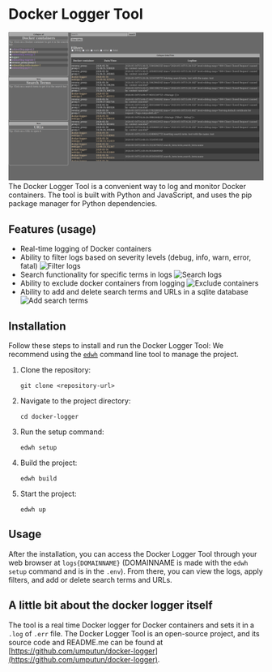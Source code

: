 # Docker Logger Tool

![Docker logger](docs/img/docker-logger.png)
The Docker Logger Tool is a convenient way to log and monitor Docker containers. The tool is built with Python and JavaScript, and uses the pip package manager for Python dependencies.


## Features (usage)

- Real-time logging of Docker containers
- Ability to filter logs based on severity levels (debug, info, warn, error, fatal)
![Filter logs](docs/img/filter.gif)
- Search functionality for specific terms in logs
![Search logs](docs/img/search.gif)
- Ability to exclude docker containers from logging
![Exclude containers](docs/img/exclude_docker.gif)
- Ability to add and delete search terms and URLs in a sqlite database
![Add search terms](docs/img/new_url.gif)


## Installation

Follow these steps to install and run the Docker Logger Tool:
We recommend using the [`edwh`](https://pypi.org/project/edwh/) command line tool to manage the project.

1. Clone the repository:
    ```
    git clone <repository-url>
    ```

2. Navigate to the project directory:
    ```
    cd docker-logger
    ```

3. Run the setup command:
    ```
    edwh setup
    ```

4. Build the project:
    ```
    edwh build
    ```

5. Start the project:
    ```
    edwh up
    ```

## Usage

After the installation, you can access the Docker Logger Tool through your web browser at `logs{DOMAINNAME}` (DOMAINNAME is made with the `edwh setup` command and is in the `.env`). From there, you can view the logs, apply filters, and add or delete search terms and URLs.



## A little bit about the docker logger itself
The tool is a real time Docker logger for Docker containers and sets it in a `.log` of `.err` file. The Docker Logger Tool is an open-source project, and its source code and README.me can be found at [https://github.com/umputun/docker-logger](https://github.com/umputun/docker-logger).